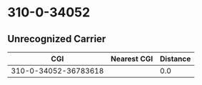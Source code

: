 # 310-0-34052
## Unrecognized Carrier


| CGI | Nearest CGI | Distance |
|-----|-------------|----------|
| 310-0-34052-36783618 |  | 0.0 |
